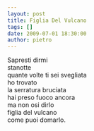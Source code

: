 ```yaml
---
layout: post
title: Figlia Del Vulcano
tags: []
date: 2009-07-01 18:30:00
author: pietro
---
```

Sapresti dirmi<br/>stanotte<br/>quante volte ti sei svegliata<br/>ho trovato<br/>la serratura bruciata<br/>hai preso fuoco ancora<br/>ma non osi dirlo<br/>figlia del vulcano<br/>come puoi domarlo.

